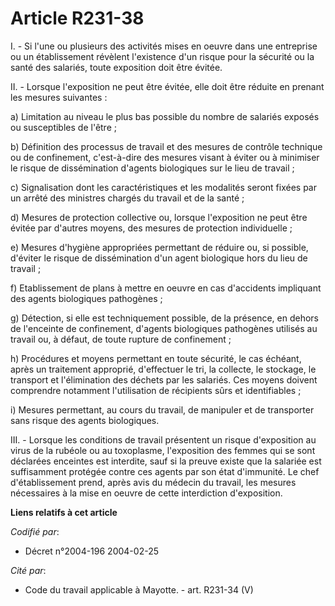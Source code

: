 # Article R231-38

I. - Si l'une ou plusieurs des activités mises en oeuvre dans une entreprise ou un établissement révèlent l'existence d'un
risque pour la sécurité ou la santé des salariés, toute exposition doit être évitée.

II. - Lorsque l'exposition ne peut être évitée, elle doit être réduite en prenant les mesures suivantes :

a) Limitation au niveau le plus bas possible du nombre de salariés exposés ou susceptibles de l'être ;

b) Définition des processus de travail et des mesures de contrôle technique ou de confinement, c'est-à-dire des mesures
visant à éviter ou à minimiser le risque de dissémination d'agents biologiques sur le lieu de travail ;

c) Signalisation dont les caractéristiques et les modalités seront fixées par un arrêté des ministres chargés du travail et
de la santé ;

d) Mesures de protection collective ou, lorsque l'exposition ne peut être évitée par d'autres moyens, des mesures de
protection individuelle ;

e) Mesures d'hygiène appropriées permettant de réduire ou, si possible, d'éviter le risque de dissémination d'un agent
biologique hors du lieu de travail ;

f) Etablissement de plans à mettre en oeuvre en cas d'accidents impliquant des agents biologiques pathogènes ;

g) Détection, si elle est techniquement possible, de la présence, en dehors de l'enceinte de confinement, d'agents
biologiques pathogènes utilisés au travail ou, à défaut, de toute rupture de confinement ;

h) Procédures et moyens permettant en toute sécurité, le cas échéant, après un traitement approprié, d'effectuer le tri, la
collecte, le stockage, le transport et l'élimination des déchets par les salariés. Ces moyens doivent comprendre notamment
l'utilisation de récipients sûrs et identifiables ;

i) Mesures permettant, au cours du travail, de manipuler et de transporter sans risque des agents biologiques.

III. - Lorsque les conditions de travail présentent un risque d'exposition au virus de la rubéole ou au toxoplasme,
l'exposition des femmes qui se sont déclarées enceintes est interdite, sauf si la preuve existe que la salariée est
suffisamment protégée contre ces agents par son état d'immunité. Le chef d'établissement prend, après avis du médecin du
travail, les mesures nécessaires à la mise en oeuvre de cette interdiction d'exposition.

**Liens relatifs à cet article**

_Codifié par_:

  - Décret n°2004-196 2004-02-25

_Cité par_:

  - Code du travail applicable à Mayotte. - art. R231-34 (V)
